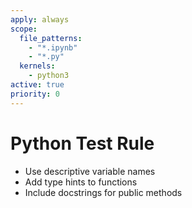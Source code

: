 ```yaml
---
apply: always
scope:
  file_patterns:
    - "*.ipynb"
    - "*.py"
  kernels:
    - python3
active: true
priority: 0
---
```

# Python Test Rule
- Use descriptive variable names
- Add type hints to functions
- Include docstrings for public methods